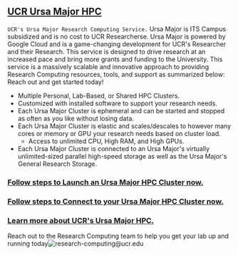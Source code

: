 ## [UCR Ursa Major HPC](Ursa_Major_HPC_Clusters.md) ##
`UCR's Ursa Major Research Computing Service.` Ursa Major is ITS Campus subsidized and is no cost to UCR Researcherse. Ursa Major is powered by Google Cloud and is a game-changing development for UCR's Researcher and their Research. This service is designed to drive research at an increased pace and bring more grants and funding to the University. This service is a massively scalable and innovative approach to providing Research Computing resources, tools, and support as summarized below: Reach out and get started today!
* Multiple Personal, Lab-Based, or Shared HPC Clusters.
* Customized with installed software to support your research needs. 
* Each Ursa Major Cluster is ephemeral and can be started and stopped as often as you like without losing data.
* Each Ursa Major Cluster is elastic and scales/descales to however many cores or memory or GPU your research needs based on cluster load.
    * Access to unlimited CPU, High RAM, and High GPUs.
* Each Ursa Major Cluster is connected to an Ursa Major's virtually unlimited-sized parallel high-speed storage as well as the Ursa Major's General Research Storage.  

### [Follow steps to Launch an Ursa Major HPC Cluster now.](How_To_Launch_a_Ursa_Major_Cluster.md) ###
### [Follow steps to Connect to your Ursa Major HPC Cluster now.](how_to_connect_to_hpc_cluster_run_sample_job.md) ###
### [Learn more about UCR's Ursa Major HPC.](Ursa_Major_HPC_Clusters.md) ###

Reach out to the Research Computing team to help you get your lab up and running today![research-computing@ucr.edu](mailto:research-computing@ucr.edu?subject=Ursa_Major_HPC)